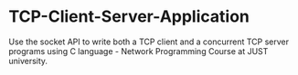 # TCP-Client-Server-Application
Use the socket API to write both a TCP client and a concurrent TCP server programs using C language - Network Programming Course at JUST university.
